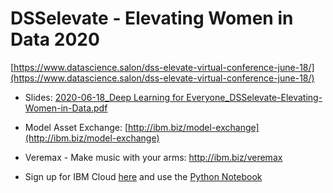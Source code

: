 # DSSelevate - Elevating Women in Data 2020

[https://www.datascience.salon/dss-elevate-virtual-conference-june-18/](https://www.datascience.salon/dss-elevate-virtual-conference-june-18/)

- Slides: [2020-06-18_Deep Learning for Everyone_DSSelevate-Elevating-Women-in-Data.pdf](https://github.com/CODAIT/presentations/blob/master/talks/2020-06-18_DSSelevate-Elevating-Women-in-Data/2020-06-18_Deep%20Learning%20for%20Everyone_DSSelevate-Elevating-Women-in-Data.pdf)

- Model Asset Exchange: [http://ibm.biz/model-exchange](http://ibm.biz/model-exchange)

- Veremax - Make music with your arms: http://ibm.biz/veremax

- Sign up for IBM Cloud [here](ibm.biz/max-cloud) and use the [Python Notebook](http://ibm.biz/max-notebook)
